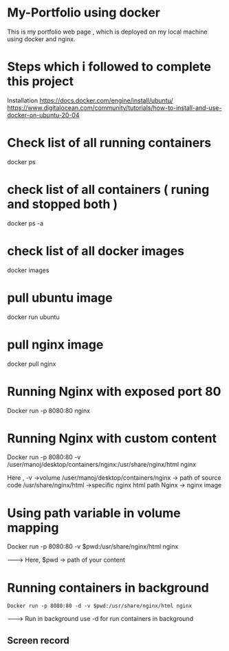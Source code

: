 # My-Portfolio using docker 
This is my portfolio web page , which is deployed on my local machine using docker and nginx.

# Steps which i followed to complete this project 
Installation 
https://docs.docker.com/engine/install/ubuntu/
https://www.digitalocean.com/community/tutorials/how-to-install-and-use-docker-on-ubuntu-20-04

# Check list of all running containers
   docker ps   


# check list of all containers ( runing and stopped both ) 
   docker ps -a 

   
# check list of all docker images
  docker images 


# pull ubuntu image 
  docker run ubuntu  

# pull nginx image
  docker pull nginx  

# Running Nginx with exposed port 80 

  Docker run -p 8080:80 nginx   

# Running Nginx with custom content

  Docker run -p 8080:80 -v /user/manoj/desktop/containers/nginx:/usr/share/nginx/html nginx

 Here ,
    -v →volume
    /user/manoj/desktop/containers/nginx   → path of source code 
    /usr/share/nginx/html   →specific nginx html path
    Nginx  → nginx image



# Using path variable in volume mapping   

  Docker run -p 8080:80 -v $pwd:/usr/share/nginx/html nginx
  
---> Here, $pwd → path of your content 

# Running containers in background 

    Docker run -p 8080:80 -d -v $pwd:/usr/share/nginx/html nginx

 ---> Run in background use -d for run containers in background



## Screen record


